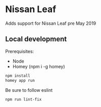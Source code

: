 # Nissan Leaf

Adds support for Nissan Leaf pre May 2019

## Local development

Prerequisites:
- Node
- Homey (npm i -g homey)

```sh
npm install
homey app run
```

Be sure to follow eslint
```sh
npm run lint-fix
```
